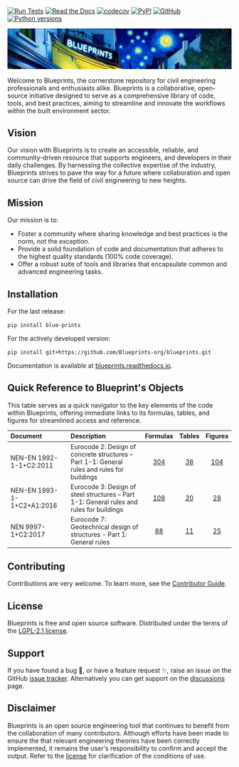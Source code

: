 [![Run Tests](https://github.com/Blueprints-org/blueprints/actions/workflows/test.yaml/badge.svg)](https://github.com/Blueprints-org/blueprints/actions/workflows/test.yaml)
[![Read the Docs](https://img.shields.io/readthedocs/blueprints?logo=readthedocs&label=Read%20the%20docs&link=https%3A%2F%2Fblueprints.readthedocs.io%2Fen%2Flatest%2F)](https://blueprints.readthedocs.io/en/latest/)
[![codecov](https://codecov.io/gh/Blueprints-org/blueprints/branch/main/graph/badge.svg?token=vwYQBShr9q)](https://codecov.io/gh/Blueprints-org/blueprints)
[![PyPI](https://img.shields.io/pypi/v/blue-prints?color=green)](https://pypi.org/project/blue-prints/)
[![GitHub](https://img.shields.io/github/license/Blueprints-org/blueprints?color=green)](https://github.com/Blueprints-org/blueprints/blob/main/LICENSE)
[![Python versions](https://img.shields.io/badge/python-3.10%20%7C%203.11-blue?style=flat&logo=python)](https://badge.fury.io/py/blueprints)



<picture>
  <source media="(prefers-color-scheme: dark)" srcset="docs/source/_static/blueprints_banner.png">
  <source media="(prefers-color-scheme: light)" srcset="docs/source/_static/blueprints_banner.png">
  <img alt="blueprints banner" src="docs/source/_static/blueprints_banner.png">
</picture>

Welcome to Blueprints, the cornerstone repository for civil engineering professionals and enthusiasts alike. Blueprints is a collaborative, open-source initiative designed to serve as a comprehensive library of code, tools, and best practices, aiming to streamline and innovate the workflows within the built environment sector.

## Vision

Our vision with Blueprints is to create an accessible, reliable, and community-driven resource that supports engineers, and developers in their daily challenges. By harnessing the collective expertise of the industry, Blueprints strives to pave the way for a future where collaboration and open source can drive the field of civil engineering to new heights.

## Mission

Our mission is to:

- Foster a community where sharing knowledge and best practices is the norm, not the exception.
- Provide a solid foundation of code and documentation that adheres to the highest quality standards (100% code coverage).
- Offer a robust suite of tools and libraries that encapsulate common and advanced engineering tasks.

## Installation

For the last release:

```shell
pip install blue-prints
```

For the actively developed version:

```shell
pip install git+https://github.com/Blueprints-org/blueprints.git
```
Documentation is available at [blueprints.readthedocs.io](https://blueprints.readthedocs.io/en/latest/).

## Quick Reference to Blueprint's Objects

This table serves as a quick navigator to the key elements of the code within Blueprints, offering immediate links to its formulas, tables, and
figures for streamlined access and reference.

| Document                   | Description                                                                                 |                            Formulas                             |                            Tables                            |                            Figures                             |
|:---------------------------|:--------------------------------------------------------------------------------------------|:---------------------------------------------------------------:|:------------------------------------------------------------:|:--------------------------------------------------------------:|
| NEN-EN 1992-1-1+C2:2011    | Eurocode 2: Design of concrete structures – Part 1-1: General rules and rules for buildings | [304](docs/source/codes/eurocode/ec2_1992_1_1_2011/formulas.md) | [38](docs/source/codes/eurocode/ec2_1992_1_1_2011/tables.md) | [104](docs/source/codes/eurocode/ec2_1992_1_1_2011/figures.md) |
| NEN-EN 1993-1-1+C2+A1:2016 | Eurocode 3: Design of steel structures – Part 1-1: General rules and rules for buildings    | [108](docs/source/codes/eurocode/ec3_1993_1_1_2016/formulas.md) | [20](docs/source/codes/eurocode/ec3_1993_1_1_2016/tables.md) | [28](docs/source/codes/eurocode/ec3_1993_1_1_2016/figures.md)  |
| NEN 9997-1+C2:2017         | Eurocode 7: Geotechnical design of structures - Part 1: General rules                       | [88](docs/source/codes/eurocode/nen_9997_1_c2_2017/formulas.md) |  [11](docs/source/codes/eurocode/nen_9997_1_c2_2017/tables.md)  |  [25](docs/source/codes/eurocode/nen_9997_1_c2_2017/figures.md)   |

## Contributing

Contributions are very welcome. To learn more, see the [Contributor Guide](CONTRIBUTING.md).

## License

Blueprints is free and open source software. Distributed under the terms of the [LGPL-2.1 license](LICENSE).

## Support

If you have found a bug 🐛, or have a feature request ✨, raise an issue on the
GitHub [issue tracker](https://github.com/Blueprints-org/blueprints/issues).
Alternatively you can get support on the [discussions](https://github.com/orgs/Blueprints-org/discussions) page.

## Disclaimer

Blueprints is an open source engineering tool that continues to benefit from the collaboration of many contributors. Although efforts have been
made to ensure the that relevant engineering theories have been correctly implemented, it remains the user's responsibility to confirm and accept
the output. Refer to the [license](LICENSE) for clarification of the conditions of use.
